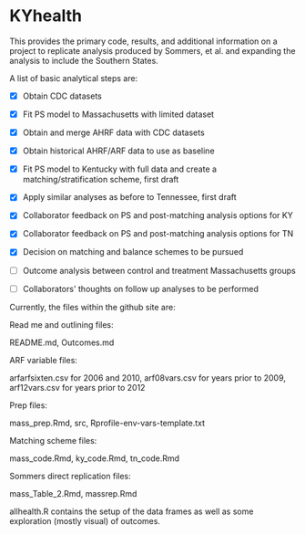 # KYhealth

This provides the primary code, results, and additional information on a project to replicate analysis produced by Sommers, et al. and expanding the analysis to include the Southern States.  

A list of basic analytical steps are:

- [x]	Obtain CDC datasets

- [x]	Fit PS model to Massachusetts with limited dataset

- [x]	Obtain and merge AHRF data with CDC datasets

- [x]	Obtain historical AHRF/ARF data to use as baseline 

- [x]	Fit PS model to Kentucky with full data and create a matching/stratification scheme, first draft 

- [x]	Apply similar analyses as before to Tennessee, first draft

- [x]	Collaborator feedback on PS and post-matching analysis options for KY 

- [x]	Collaborator feedback on PS and post-matching analysis options for TN 

- [x]   Decision on matching and balance schemes to be pursued

- [ ]	Outcome analysis between control and treatment Massachusetts groups 

- [ ]	Collaborators' thoughts on follow up analyses to be performed 




Currently, the files within the github site are:


Read me and outlining files:

README.md, Outcomes.md


ARF variable files:

arfarfsixten.csv for 2006 and 2010, arf08vars.csv for years prior to 2009, arf12vars.csv for years prior to 2012


Prep files:

mass_prep.Rmd, src, Rprofile-env-vars-template.txt


Matching scheme files:

mass_code.Rmd, ky_code.Rmd, tn_code.Rmd


Sommers direct replication files:

mass_Table_2.Rmd, massrep.Rmd


allhealth.R contains the setup of the data frames as well as some exploration (mostly visual) of outcomes.